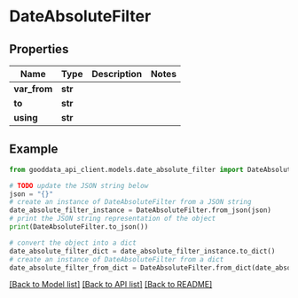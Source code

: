 # DateAbsoluteFilter


## Properties

Name | Type | Description | Notes
------------ | ------------- | ------------- | -------------
**var_from** | **str** |  | 
**to** | **str** |  | 
**using** | **str** |  | 

## Example

```python
from gooddata_api_client.models.date_absolute_filter import DateAbsoluteFilter

# TODO update the JSON string below
json = "{}"
# create an instance of DateAbsoluteFilter from a JSON string
date_absolute_filter_instance = DateAbsoluteFilter.from_json(json)
# print the JSON string representation of the object
print(DateAbsoluteFilter.to_json())

# convert the object into a dict
date_absolute_filter_dict = date_absolute_filter_instance.to_dict()
# create an instance of DateAbsoluteFilter from a dict
date_absolute_filter_from_dict = DateAbsoluteFilter.from_dict(date_absolute_filter_dict)
```
[[Back to Model list]](../README.md#documentation-for-models) [[Back to API list]](../README.md#documentation-for-api-endpoints) [[Back to README]](../README.md)



